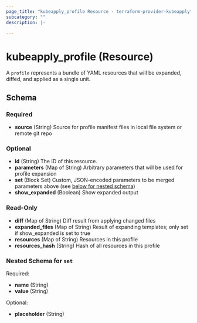 ```yaml
---
page_title: "kubeapply_profile Resource - terraform-provider-kubeapply"
subcategory: ""
description: |-

---
```


# kubeapply_profile (Resource)


A `profile` represents a bundle of YAML resources that will be expanded, diffed, and applied
as a single unit.


<!-- schema generated by tfplugindocs -->
## Schema

### Required

- **source** (String) Source for profile manifest files in local file system or remote git repo

### Optional

- **id** (String) The ID of this resource.
- **parameters** (Map of String) Arbitrary parameters that will be used for profile expansion
- **set** (Block Set) Custom, JSON-encoded parameters to be merged parameters above (see [below for nested schema](#nestedblock--set))
- **show_expanded** (Boolean) Show expanded output

### Read-Only

- **diff** (Map of String) Diff result from applying changed files
- **expanded_files** (Map of String) Result of expanding templates; only set if show_expanded is set to true
- **resources** (Map of String) Resources in this profile
- **resources_hash** (String) Hash of all resources in this profile

<a id="nestedblock--set"></a>
### Nested Schema for `set`

Required:

- **name** (String)
- **value** (String)

Optional:

- **placeholder** (String)


